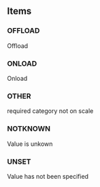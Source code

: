 

<!-- end of short definition -->
## Items

### OFFLOAD
Offload

### ONLOAD
Onload

### OTHER
required category not on scale

### NOTKNOWN
Value is unkown

### UNSET
Value has not been specified
